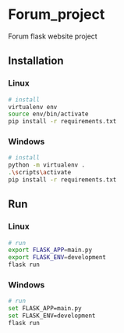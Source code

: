 # Forum_project
Forum flask website project

## Installation
### Linux
```bash
# install 
virtualenv env
source env/bin/activate
pip install -r requirements.txt
```
### Windows
```bash
# install  
python -m virtualenv .
.\scripts\activate
pip install -r requirements.txt
```

## Run
### Linux
```bash
# run
export FLASK_APP=main.py
export FLASK_ENV=development
flask run
```
### Windows
```bash
# run
set FLASK_APP=main.py
set FLASK_ENV=development
flask run
```
